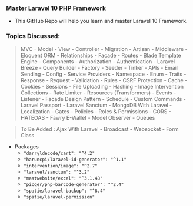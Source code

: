 ### Master Laravel 10 PHP Framework

- This GitHub Repo will help you learn and master Laravel 10
  Framework.

### Topics Discussed:

> MVC - Model - View - Controller - Migration - Artisan - Middleware -
> Eloquent ORM - Relationships - Facade - Routes - Blade Template Engine - Components - Authorization -
> Authentication - Laravel Breeze - Query Builder - Factory - Seeder - Tinker - APIs -
> Email Sending - Config - Service Providers - Namespace - Enum - Traits - Response -
> Request - Validation - Rules - CSRF Protection - Cache - Cookies -
> Sessions - File Uploading - Hashing - Image Intervention
> Collections - Rate Limiter - Resources (Transformers) - Events - Listener - Facade Design Pattern - Schedule - Custom Commands -
> Laravel Passport - Laravel Sanctum - MongoDB With Laravel - Localization - Gates - Policies - Roles & Permissions - CORS - HATEOAS -
> Fawry E-Wallet - Model Observer - Queues

> To Be Added : Ajax With Laravel - Broadcast - Websocket - Form Class


- Packages 
  - `"darryldecode/cart": "^4.2"`
  - `"haruncpi/laravel-id-generator": "^1.1"`
  - `"intervention/image": "^2.7"`
  - `"laravel/sanctum": "^3.2"`
  - `"maatwebsite/excel": "^3.1.48"`
  - `"picqer/php-barcode-generator": "^2.4"`
  - `"spatie/laravel-backup": "^8.4"`
  - `"spatie/laravel-permission"`
